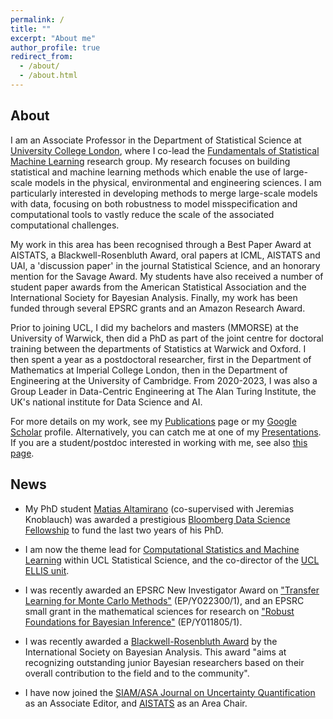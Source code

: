```yaml
---
permalink: /
title: ""
excerpt: "About me"
author_profile: true
redirect_from: 
  - /about/
  - /about.html
---
```


## About

I am an Associate Professor in the Department of Statistical Science at [University College London](https://www.ucl.ac.uk/statistics/), where I co-lead the [Fundamentals of Statistical Machine Learning](https://fsml-ucl.github.io) research group. My research focuses on building statistical and machine learning methods which enable the use of large-scale models in the physical, environmental and engineering sciences. I am particularly interested in developing methods to merge large-scale models with data, focusing on both robustness to model misspecification and computational tools to vastly reduce the scale of the associated computational challenges. 

My work in this area has been recognised through a Best Paper Award at AISTATS, a Blackwell-Rosenbluth Award, oral papers at ICML, AISTATS and UAI, a 'discussion paper' in the journal Statistical Science, and an honorary mention for the Savage Award. My students have also received a number of student paper awards from the American Statistical Association and the International Society for Bayesian Analysis. Finally, my work has been funded through several EPSRC grants and an Amazon Research Award.

Prior to joining UCL, I did my bachelors and masters (MMORSE) at the University of Warwick, then did a PhD as part of the joint centre for doctoral training between the departments of Statistics at Warwick and Oxford. I then spent a year as a postdoctoral researcher, first in the Department of Mathematics at Imperial College London, then in the Department of Engineering at the University of Cambridge. From 2020-2023, I was also a Group Leader in Data-Centric Engineering at The Alan Turing Institute, the UK's national institute for Data Science and AI.

For more details on my work, see my [Publications](https://fxbriol.github.io/publications/) page or my [Google Scholar](https://scholar.google.co.uk/citations?user=yLBYtAwAAAAJ&hl=en) profile. Alternatively, you can catch me at one of my [Presentations](https://fxbriol.github.io/presentations/). If you are a student/postdoc interested in working with me, see also [this page](https://fxbriol.github.io/supervision/).


## News

* My PhD student [Matias Altamirano](https://maltamiranomontero.github.io) (co-supervised with Jeremias Knoblauch) was awarded a prestigious [Bloomberg Data Science Fellowship](https://www.bloomberg.com/company/stories/introducing-the-seventh-cohort-of-bloomberg-data-science-ph-d-fellows-2024-2025/) to fund the last two years of his PhD.
  
* I am now the theme lead for [Computational Statistics and Machine Learning](https://www.ucl.ac.uk/statistics/research/computational-statistics-and-machine-learning) within UCL Statistical Science, and the co-director of the [UCL ELLIS unit](https://ellis.eu).

* I was recently awarded an EPSRC New Investigator Award on ["Transfer Learning for Monte Carlo Methods"](https://gow.epsrc.ukri.org/NGBOViewGrant.aspx?GrantRef=EP/Y022300/1) (EP/Y022300/1), and an EPSRC small grant in the mathematical sciences for research on ["Robust Foundations for Bayesian Inference"](https://gow.epsrc.ukri.org/NGBOViewGrant.aspx?GrantRef=EP/Y011805/1) (EP/Y011805/1).
  
* I was recently awarded a [Blackwell-Rosenbluth Award](https://j-isba.github.io/blackwell-rosenbluth.html) by the International Society on Bayesian Analysis. This award "aims at recognizing outstanding junior Bayesian researchers based on their overall contribution to the field and to the community".

* I have now joined the [SIAM/ASA Journal on Uncertainty Quantification](https://www.siam.org/publications/journals/siam-asa-journal-on-uncertainty-quantification-juq) as an Associate Editor, and [AISTATS](http://aistats.org/aistats2024/index.html) as an Area Chair.




